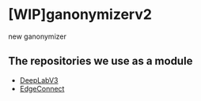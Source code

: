 # [WIP]ganonymizerv2
new ganonymizer

## The repositories we use as a module
- [DeepLabV3](https://github.com/fregu856/deeplabv3)
- [EdgeConnect](https://github.com/knazeri/edge-connect)
